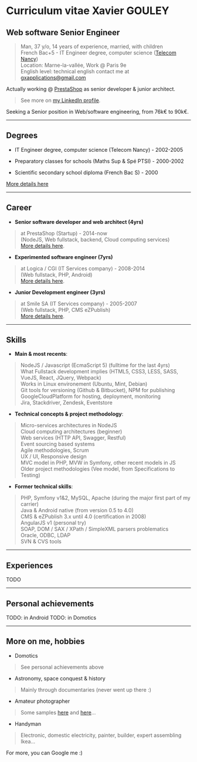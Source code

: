 # Curriculum vitae Xavier GOULEY

## Web software Senior Engineer

> Man, 37 y/o, 14 years of experience, married, with children <br>
> French Bac+5 - IT Engineer degree, computer science ([Telecom Nancy](https://telecomnancy.univ-lorraine.fr/)) <br>
> Location: Marne-la-vallée, Work @ Paris 9e <br>
> English level: technical english
> contact me at [gxapplications@gmail.com](mailto:gxapplications@gmail.com)

Actually working @ [PrestaShop](https://www.prestashop.com/en/about-us) as senior developer & junior architect.

> See more on [my LinkedIn profile](https://www.linkedin.com/in/xaviergouley/).

Seeking a Senior position in Web/software engineering, from 76k€ to 90k€.

---
## Degrees

- IT Engineer degree, computer science (Telecom Nancy) - 2002-2005 <br>

- Preparatory classes for schools (Maths Sup & Spé PTSI) - 2000-2002 <br>

- Scientific secondary school diploma (French Bac S) - 2000 <br>

[More details here](https://gxapplications.github.io/cv-degrees)

---
## Career

- **Senior software developer and web architect (4yrs)** <br>
> at PrestaShop (Startup) - 2014-now <br>
(NodeJS, Web fullstack, backend, Cloud computing services) <br>
[More details here](https://gxapplications.github.io/cv-career#prestashop).

- **Experimented software engineer (7yrs)** <br>
> at Logica / CGI (IT Services company) - 2008-2014 <br>
(Web fullstack, PHP, Android) <br>
[More details here](https://gxapplications.github.io/cv-career#cgi).

- **Junior Development engineer (3yrs)** <br>
> at Smile SA (IT Services company) - 2005-2007 <br>
(Web fullstack, PHP, CMS eZPublish) <br>
[More details here](https://gxapplications.github.io/cv-career#smile).

---
## Skills

- **Main & most recents**: <br>
> NodeJS / Javascript (EcmaScript 5) (fulltime for the last 4yrs) <br>
> What Fullstack development implies (HTML5, CSS3, LESS, SASS, VueJS, React, JQuery, Webpack) <br>
> Works in Linux environement (Ubuntu, Mint, Debian) <br>
> Git tools for versioning (Github & Bitbucket), NPM for publishing <br>
> GoogleCloudPlatform for hosting, deployment, monitoring <br>
> Jira, Stackdriver, Zendesk, Eventstore <br>

- **Technical concepts & project methodology**: <br>
> Micro-services architectures in NodeJS <br>
> Cloud computing architectures (beginner) <br>
> Web services (HTTP API, Swagger, Restful) <br>
> Event sourcing based systems <br>
> Agile methodologies, Scrum <br>
> UX / UI, Responsive design <br>
> MVC model in PHP, MVW in Symfony, other recent models in JS <br>
> Older project methodologies (Vee model, from Specifications to Testing) <br>

- **Former technical skills**: <br>
> PHP, Symfony v1&2, MySQL, Apache (during the major first part of my carrier) <br>
> Java & Android native (from version 0.5 to 4.0) <br>
> CMS & eZPublish 3.x until 4.0 (certification in 2008) <br>
> AngularJS v1 (personal try) <br>
> SOAP, DOM / SAX / XPath / SimpleXML parsers problematics <br>
> Oracle, ODBC, LDAP <br>
> SVN & CVS tools

---
## Experiences

TODO

---
## Personal achievements

TODO: in Android
TODO: in Domotics

---
## More on me, hobbies

- Domotics
> See personal achievements above

- Astronomy, space conquest & history
> Mainly through documentaries (never went up there :)

- Amateur photographer
> Some samples [here](https://photos.app.goo.gl/Q3ch1SSz6QyUT2Xm9) and [here](https://photos.app.goo.gl/7YC6pucGGsd8ZYnZ7)...

- Handyman
> Electronic, domestic electricity, painter, builder, expert assembling Ikea...

For more, you can Google me :)
